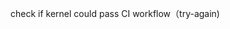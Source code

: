 <!--
    SPDX-License-Identifier: GPL-2.0-only
    Copyright 2022, tyyteam(Qingtao Liu, Yang Lei, Yang Chen)
    qtliu@mail.ustc.edu.cn, le24@mail.ustc.edu.cn, chenyangcs@mail.ustc.edu.cn
-->
check if kernel could pass CI workflow（try-again)
